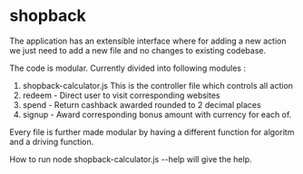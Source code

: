 # shopback
The application has an extensible interface where for adding a new action we just need to add a new file 
and no changes to existing codebase.

The code is modular. Currently divided into following modules : 
1. shopback-calculator.js
This is the controller file which controls all action
2. redeem - Direct user to visit corresponding websites
3. spend - Return cashback awarded rounded to 2 decimal places
4. signup - Award corresponding bonus amount with currency for each of.

Every file is further made modular by having a different function for algoritm and a driving function.

How to run 
node shopback-calculator.js --help will give the help.

